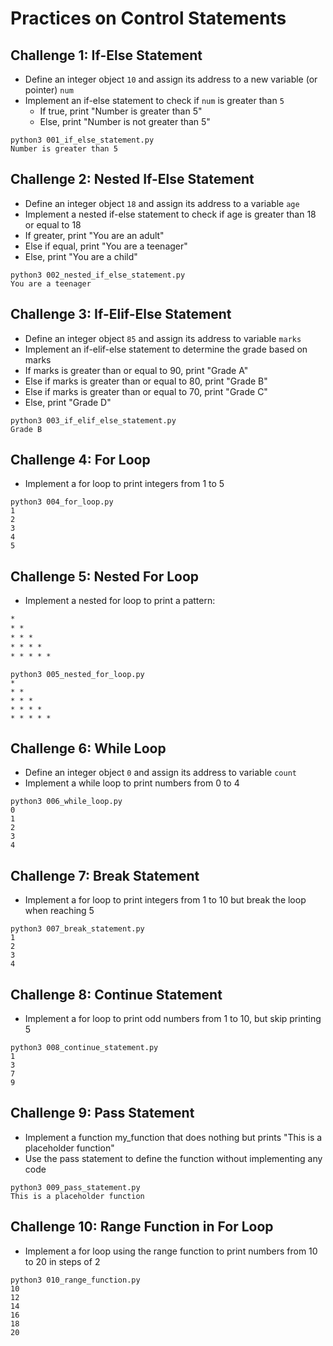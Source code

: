 # Practices on Control Statements

## Challenge 1: If-Else Statement
- Define an integer object `10` and assign its address to a new variable (or pointer) `num`
- Implement an if-else statement to check if `num` is greater than `5`
  - If true, print "Number is greater than 5"
  - Else, print "Number is not greater than 5"

```commandline
python3 001_if_else_statement.py 
Number is greater than 5
```

## Challenge 2: Nested If-Else Statement
- Define an integer object `18` and assign its address to a variable `age`
- Implement a nested if-else statement to check if age is greater than 18 or equal to 18
- If greater, print "You are an adult"
- Else if equal, print "You are a teenager"
- Else, print "You are a child"

```commandline
python3 002_nested_if_else_statement.py 
You are a teenager
```

## Challenge 3: If-Elif-Else Statement
- Define an integer object `85` and assign its address to variable `marks`
- Implement an if-elif-else statement to determine the grade based on marks
- If marks is greater than or equal to 90, print "Grade A"
- Else if marks is greater than or equal to 80, print "Grade B"
- Else if marks is greater than or equal to 70, print "Grade C"
- Else, print "Grade D"

```commandline
python3 003_if_elif_else_statement.py 
Grade B
```

## Challenge 4: For Loop
- Implement a for loop to print integers from 1 to 5

```commandline
python3 004_for_loop.py 
1
2
3
4
5
```

## Challenge 5: Nested For Loop
- Implement a nested for loop to print a pattern:

```txt
*
* *
* * *
* * * *
* * * * *
```

```commandline
python3 005_nested_for_loop.py 
*
* *
* * *
* * * *
* * * * *
```

## Challenge 6: While Loop
- Define an integer object `0` and assign its address to variable `count`
- Implement a while loop to print numbers from 0 to 4

```commandline
python3 006_while_loop.py 
0
1
2
3
4
```

## Challenge 7: Break Statement
- Implement a for loop to print integers from 1 to 10 but break the loop when reaching 5

```commandline
python3 007_break_statement.py
1
2
3
4
```

## Challenge 8: Continue Statement
- Implement a for loop to print odd numbers from 1 to 10, but skip printing 5

```commandline
python3 008_continue_statement.py 
1
3
7
9
```

## Challenge 9: Pass Statement
- Implement a function my_function that does nothing but prints "This is a placeholder function"
- Use the pass statement to define the function without implementing any code

```commandline
python3 009_pass_statement.py 
This is a placeholder function
```

## Challenge 10: Range Function in For Loop
- Implement a for loop using the range function to print numbers from 10 to 20 in steps of 2

```commandline
python3 010_range_function.py 
10
12
14
16
18
20
```
